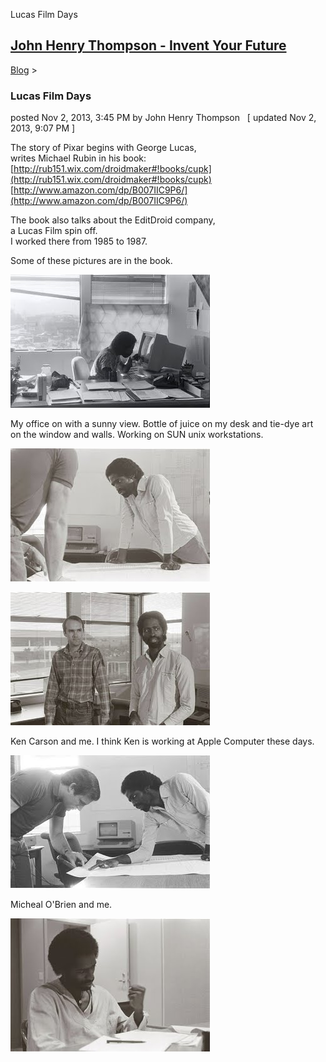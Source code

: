 Lucas Film Days 

[John Henry Thompson - Invent Your Future](../index.html)
---------------------------------------------------------

    

[Blog](../z-blog-1.html)‎ > ‎

### Lucas Film Days

posted Nov 2, 2013, 3:45 PM by John Henry Thompson   \[ updated Nov 2, 2013, 9:07 PM \]

The story of Pixar begins with George Lucas,  
writes Michael Rubin in his book:  
[http://rub151.wix.com/droidmaker#!books/cupk](http://rub151.wix.com/droidmaker#!books/cupk)  
[http://www.amazon.com/dp/B007IIC9P6/](http://www.amazon.com/dp/B007IIC9P6/)  
  

The book also talks about the EditDroid company,  
a Lucas Film spin off.  
I worked there from 1985 to 1987.  

Some of these pictures are in the book.  

  

  
[![](../_/rsrc/1383432545668/z-blog-1/lucasfilmdays/247027_10150222472393257_8374069_n-height=213&width=320.jpg)](http://www.johnhenrythompson.com/z-blog-1/lucasfilmdays/247027_10150222472393257_8374069_n.jpg?attredirects=0)  

My office on with a sunny view. Bottle of juice on my desk and tie-dye art on the window and walls. Working on SUN unix workstations.  

  
[](http://www.johnhenrythompson.com/z-blog-1/lucasfilmdays/247027_10150222472393257_8374069_n.jpg?attredirects=0)[![](../_/rsrc/1383432593245/z-blog-1/lucasfilmdays/249639_10150222471588257_5043297_n-height=213&width=320.jpg)](http://www.johnhenrythompson.com/z-blog-1/lucasfilmdays/249639_10150222471588257_5043297_n.jpg?attredirects=0)

[![](../_/rsrc/1383432497178/z-blog-1/lucasfilmdays/246645_10150222471648257_695964_n-height=213&width=320.jpg)](http://www.johnhenrythompson.com/z-blog-1/lucasfilmdays/246645_10150222471648257_695964_n.jpg?attredirects=0)  

Ken Carson and me. I think Ken is working at Apple Computer these days.  

  
  
[![](../_/rsrc/1383432573594/z-blog-1/lucasfilmdays/248484_10150222471538257_6041926_n-height=213&width=320.jpg)](http://www.johnhenrythompson.com/z-blog-1/lucasfilmdays/248484_10150222471538257_6041926_n.jpg?attredirects=0)  

Micheal O'Brien and me.  
  

[![](../_/rsrc/1383432621928/z-blog-1/lucasfilmdays/254450_10150222472128257_1306117_n-height=213&width=320.jpg)](http://www.johnhenrythompson.com/z-blog-1/lucasfilmdays/254450_10150222472128257_1306117_n.jpg?attredirects=0)

  

  

  

  

